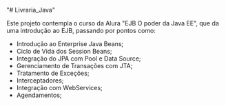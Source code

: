 "# Livraria_Java" 

Este projeto contempla o curso da Alura "EJB O poder da Java EE", que da uma introdução ao EJB, passando por pontos como: 
  * Introdução ao Enterprise Java Beans;
  * Ciclo de Vida dos Session Beans;
  * Integração do JPA com Pool e Data Source;
  * Gerenciamento de Transações com JTA;
  * Tratamento de Exceções;
  * Interceptadores;
  * Integração com WebServices;
  * Agendamentos;
